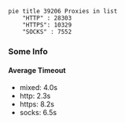 
```mermaid
pie title 39206 Proxies in list
    "HTTP" : 28303
    "HTTPS": 10329
    "SOCKS" : 7552
```

### Some Info
#### Average Timeout

- mixed: 4.0s
- http: 2.3s
- https: 8.2s
- socks: 6.5s